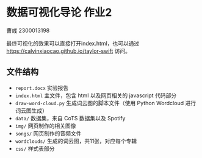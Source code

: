 # 数据可视化导论 作业2
曹彧 2300013198


最终可视化的效果可以直接打开index.html，也可以通过 https://calvinxiaocao.github.io/taylor-swift 访问。

## 文件结构

- `report.docx` 实验报告
- `index.html` 主文件，包含 html 以及网页相关的 javascript 代码部分
- `draw-word-cloud.py` 生成词云图的脚本文件（使用 Python Wordcloud 进行词云图生成）
- `data/` 数据集，来自 CoTS 数据集以及 Spotify
- `img/` 网页制作的相关图像
- `songs/` 网页制作的音频文件
- `wordclouds/` 生成的词云图，共11张，对应每个专辑
- `css/` 样式表部分
